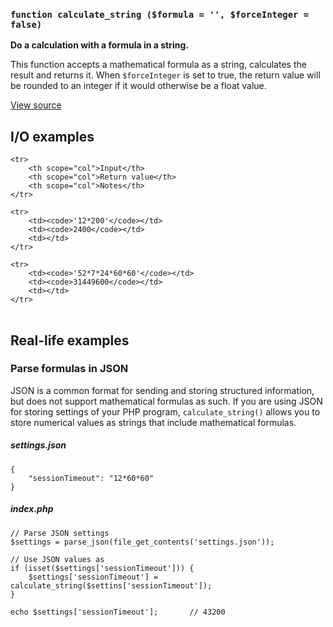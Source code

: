 

### `function calculate_string ($formula = '', $forceInteger = false)`

**Do a calculation with a formula in a string.**

This function accepts a mathematical formula as a string, calculates the result and returns it. When `$forceInteger` is set to true, the return value will be rounded to an integer if it would otherwise be a float value.

[View source](https://bitbucket.org/Eiskis/baseline-php/src/default/source/strings/calculate_string.php?at=default)



## I/O examples

<table>

	<tr>
		<th scope="col">Input</th>
		<th scope="col">Return value</th>
		<th scope="col">Notes</th>
	</tr>

	<tr>
		<td><code>'12*200'</code></td>
		<td><code>2400</code></td>
		<td></td>
	</tr>

	<tr>
		<td><code>'52*7*24*60*60'</code></td>
		<td><code>31449600</code></td>
		<td></td>
	</tr>

</table>



## Real-life examples

### Parse formulas in JSON

JSON is a common format for sending and storing structured information, but does not support mathematical formulas as such. If you are using JSON for storing settings of your PHP program, `calculate_string()` allows you to store numerical values as strings that include mathematical formulas.

##### settings.json
	{
		"sessionTimeout": "12*60*60"
	}

##### index.php
	// Parse JSON settings
	$settings = parse_json(file_get_contents('settings.json'));

	// Use JSON values as 
	if (isset($settings['sessionTimeout'])) {
		$settings['sessionTimeout'] = calculate_string($settins['sessionTimeout']);
	}

	echo $settings['sessionTimeout'];		// 43200
